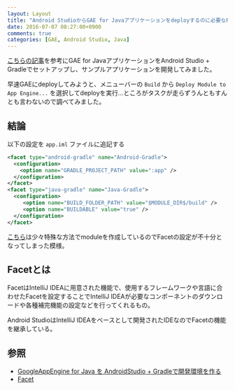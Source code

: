 ```yaml
---
layout: Layout
title: "Android StudioからGAE for Javaアプリケーションをdeployするのに必要なFacet"
date: 2016-07-07 08:27:00+0900
comments: true
categories: [GAE, Android Studio, Java]
---
```


[こちらの記事](http://qiita.com/okitsutakatomo/items/18cdd3db35185a9b1e99)を参考にGAE for JavaアプリケーションをAndroid Studio + Gradleでセットアップし、サンプルアプリケーションを開発してみました。

早速GAEにdeployしてみようと、メニューバーの `Build` から `Deploy Module to App Engine...` を選択してdeployを実行...ところがタスクが走らずうんともすんとも言わないので調べてみました。

## 結論
以下の設定を `app.iml` ファイルに追記する

```xml
<facet type="android-gradle" name="Android-Gradle">
  <configuration>
    <option name="GRADLE_PROJECT_PATH" value=":app" />
  </configuration>
</facet>
<facet type="java-gradle" name="Java-Gradle">
  <configuration>
     <option name="BUILD_FOLDER_PATH" value="$MODULE_DIR$/build" />
     <option name="BUILDABLE" value="true" />
  </configuration>
</facet>
```

[こちら](http://qiita.com/okitsutakatomo/items/18cdd3db35185a9b1e99)は少々特殊な方法でmoduleを作成しているのでFacetの設定が不十分となってしまった模様。


## Facetとは
FacetはIntelliJ IDEAに用意された機能で、使用するフレームワークや言語に合わせたFacetを設定することでIntelliJ IDEAが必要なコンポーネントのダウンロードや各種補完機能の設定などを行ってくれるもの。

Android StudioはIntelliJ IDEAをベースとして開発されたIDEなのでFacetの機能を継承している。


## 参照
* [GoogleAppEngine for Java を AndroidStudio + Gradleで開発環境を作る](http://qiita.com/okitsutakatomo/items/18cdd3db35185a9b1e99)
* [Facet](https://www.jetbrains.com/help/idea/2016.1/facet.html)
